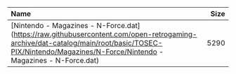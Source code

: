 |Name|Size|
|:---|---:|
|[Nintendo - Magazines - N-Force.dat](https://raw.githubusercontent.com/open-retrogaming-archive/dat-catalog/main/root/basic/TOSEC-PIX/Nintendo/Magazines/N-Force/Nintendo - Magazines - N-Force.dat)|5290|
